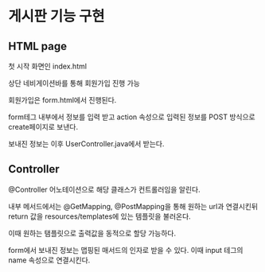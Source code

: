 # 게시판 기능 구현

## HTML page

첫 시작 화면인 index.html  

상단 네비게이션바를 통해 회원가입 진행 가능  

회원가입은 form.html에서 진행된다.

form테그 내부에서 정보를 입력 받고
action 속성으로 입력된 정보를 POST 방식으로 create페이지로 보낸다.  

보내진 정보는 이후 UserController.java에서 받는다.

## Controller
@Controller 어노테이션으로 해당 클래스가 컨트롤러임을 알린다.

내부 메서드에서는 @GetMapping, @PostMapping을 통해 원하는 url과 연결시킨뒤 return 값을 resources/templates에 있는 템플릿을 불러온다.

이때 원하는 탬플릿으로 출력값을 동적으로 할당 가능하다.  

form에서 보내진 정보는 맵핑된 매서드의 인자로 받을 수 있다. 이때 input 테그의 name 속성으로 연결시킨다.
